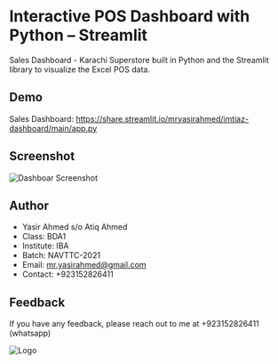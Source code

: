 
# Interactive POS Dashboard with Python – Streamlit

Sales Dashboard - Karachi Superstore built in Python and the Streamlit library to visualize the Excel POS data.

## Demo
Sales Dashboard: https://share.streamlit.io/mryasirahmed/imtiaz-dashboard/main/app.py

## Screenshot

![Dashboar Screenshot](https://www.linkpicture.com/q/Screenshot-2021-12-22-153120.png)


## Author

- Yasir Ahmed s/o Atiq Ahmed
- Class: BDA1
- Institute: IBA
- Batch: NAVTTC-2021
- Email: mr.yasirahmed@gmail.com
- Contact: +923152826411



## Feedback

If you have any feedback, please reach out to me at +923152826411 (whatsapp)


![Logo](https://www.linkpicture.com/q/imtiaz.png)


